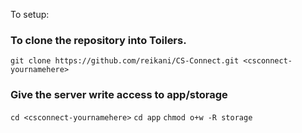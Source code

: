 To setup:

### To clone the repository into Toilers.
`git clone https://github.com/reikani/CS-Connect.git <csconnect-yournamehere>`

### Give the server write access to app/storage
`cd <csconnect-yournamehere>`
`cd app`
`chmod o+w -R storage`
